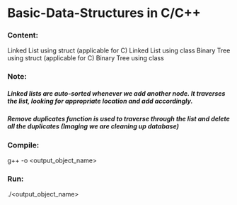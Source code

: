 # Basic-Data-Structures in C/C++

### Content:
Linked List using struct (applicable for C)
Linked List using class
Binary Tree using struct (applicable for C)
Binary Tree using class 

### Note:
##### Linked lists are auto-sorted whenever we add another node. It traverses the list, looking for appropriate location and add accordingly. 
##### Remove duplicates function is used to traverse through the list and delete all the duplicates (Imaging we are cleaning up database)

### Compile:
g++ <filename> -o <output_object_name>

### Run:
./<output_object_name>
